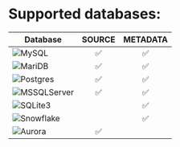 # Supported databases:

| Database | SOURCE | METADATA |
| --- |:---:|:---:|
| <img alt="MySQL" src="https://img.shields.io/badge/MySQL-SOURCE_/_METADATA-green?logo=mysql"/> | :white_check_mark: | :white_check_mark: |
| <img alt="MariDB" src="https://img.shields.io/badge/MariaDB-SOURCE_/_METADATA-green?logo=mariadb"/> | :white_check_mark: | :white_check_mark: |
| <img alt="Postgres" src="https://img.shields.io/badge/Postgres-SOURCE_/_METADATA-green?logo=postgresql"/> | :white_check_mark: | :white_check_mark: |
| <img alt="MSSQLServer" src="https://img.shields.io/badge/MS_SQL_Server-SOURCE_/_METADATA-green"/> | :white_check_mark: | :white_check_mark: |
| <img alt="SQLite3" src="https://img.shields.io/badge/SQLite3-METADATA-green?logo=sqlite"/> | | :white_check_mark: |
| <img alt="Snowflake" src="https://img.shields.io/badge/Snowflake-METADATA-green?logo=snowflake"/> | | :white_check_mark: |
| <img alt="Aurora" src="https://img.shields.io/badge/Amazon_Aurora-SOURCE-green?logo=amazon_aurora"/> | :white_check_mark: | |